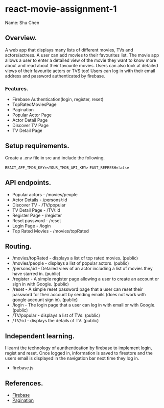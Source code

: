# react-movie-assignment-1
Name: Shu Chen

## Overview.

A web app that displays many lists of different movies, TVs and actors/actress. A user can add movies to their favourites list.
The movie app allows a user to enter a detailed view of the movie they want to know more about and read about their favourite movies.
Users can also look at detailed views of their favourite actors or TVS too!
Users can log in with their email address and password authenticated by firebase.

### Features.
+ Firebase Authentication(login, register, reset)
+ TopRatedMoviesPage
+ Pagination
+ Popular Actor Page
+ Actor Detail Page
+ Discover TV Page
+ TV Detail Page

## Setup requirements.
Create a .env file in src and include the following.

`REACT_APP_TMDB_KEY=<YOUR_TMDB_API_KEY>`
`FAST_REFRESH=false`
## API endpoints.

+ Popular actors - /movies/people
+ Actor Details - /persons/:id 
+ Discover TV  - /TV/popular 
+ TV Detail Page - /TV/:id 
+ Register Page - /register 
+ Reset password - /reset 
+ Login Page - /login 
+ Top Rated Movies - /movies/topRated
## Routing.
+ /movies/topRated - displays a list of top rated movies. (public)
+ /movies/people - displays a list of popular actors. (public)
+ /persons/:id - Detailed view of an actor including a list of movies they have starred in. (public)
+ /register - A simple register page allowing a user to create an account or sign in with Google. (public)
+ /reset - A simple reset password page that a user can reset their password for their account by sending emails (does not work with google account sign in). (public)
+ /login - The login page that a user can log in with email or with Google. (public)
+ /TV/popular - displays a list of TVs. (public)  
+  /TV/:id - displays the details of TV. (public)  

## Independent learning.
I learnt the technology of aunthentication by firebase to implement login, regist and reset. Once logged in, information is saved to firestore and the users email is displayed in the navigation bar next time they log in.
+ firebase.js

## References.

+ [Firebase](https://firebase.google.com/docs/web/setup?authuser=0&hl=zh)
+ [Pagination](https://mui.com/material-ui/react-pagination/#basic-pagination)

